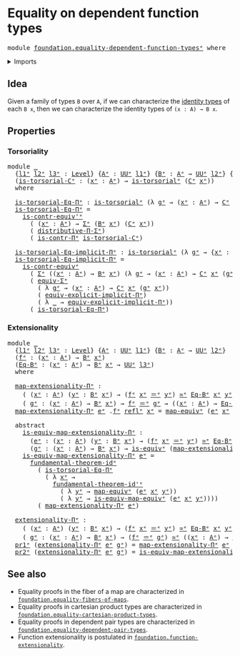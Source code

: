 # Equality on dependent function types

<pre class="Agda"><a id="49" class="Keyword">module</a> <a id="56" href="foundation.equality-dependent-function-types%25E1%25B5%2589.html" class="Module">foundation.equality-dependent-function-typesᵉ</a> <a id="102" class="Keyword">where</a>
</pre>
<details><summary>Imports</summary>

<pre class="Agda"><a id="158" class="Keyword">open</a> <a id="163" class="Keyword">import</a> <a id="170" href="foundation.dependent-pair-types%25E1%25B5%2589.html" class="Module">foundation.dependent-pair-typesᵉ</a>
<a id="203" class="Keyword">open</a> <a id="208" class="Keyword">import</a> <a id="215" href="foundation.fundamental-theorem-of-identity-types%25E1%25B5%2589.html" class="Module">foundation.fundamental-theorem-of-identity-typesᵉ</a>
<a id="265" class="Keyword">open</a> <a id="270" class="Keyword">import</a> <a id="277" href="foundation.implicit-function-types%25E1%25B5%2589.html" class="Module">foundation.implicit-function-typesᵉ</a>
<a id="313" class="Keyword">open</a> <a id="318" class="Keyword">import</a> <a id="325" href="foundation.universe-levels%25E1%25B5%2589.html" class="Module">foundation.universe-levelsᵉ</a>

<a id="354" class="Keyword">open</a> <a id="359" class="Keyword">import</a> <a id="366" href="foundation-core.contractible-types%25E1%25B5%2589.html" class="Module">foundation-core.contractible-typesᵉ</a>
<a id="402" class="Keyword">open</a> <a id="407" class="Keyword">import</a> <a id="414" href="foundation-core.equivalences%25E1%25B5%2589.html" class="Module">foundation-core.equivalencesᵉ</a>
<a id="444" class="Keyword">open</a> <a id="449" class="Keyword">import</a> <a id="456" href="foundation-core.functoriality-dependent-pair-types%25E1%25B5%2589.html" class="Module">foundation-core.functoriality-dependent-pair-typesᵉ</a>
<a id="508" class="Keyword">open</a> <a id="513" class="Keyword">import</a> <a id="520" href="foundation-core.identity-types%25E1%25B5%2589.html" class="Module">foundation-core.identity-typesᵉ</a>
<a id="552" class="Keyword">open</a> <a id="557" class="Keyword">import</a> <a id="564" href="foundation-core.torsorial-type-families%25E1%25B5%2589.html" class="Module">foundation-core.torsorial-type-familiesᵉ</a>
<a id="605" class="Keyword">open</a> <a id="610" class="Keyword">import</a> <a id="617" href="foundation-core.type-theoretic-principle-of-choice%25E1%25B5%2589.html" class="Module">foundation-core.type-theoretic-principle-of-choiceᵉ</a>
</pre>
</details>

## Idea

Given a family of types `B` over `A`, if we can characterize the
[identity types](foundation-core.identity-types.md) of each `B x`, then we can
characterize the identity types of `(x : A) → B x`.

## Properties

### Torsoriality

<pre class="Agda"><a id="933" class="Keyword">module</a> <a id="940" href="foundation.equality-dependent-function-types%25E1%25B5%2589.html#940" class="Module">_</a>
  <a id="944" class="Symbol">{</a><a id="945" href="foundation.equality-dependent-function-types%25E1%25B5%2589.html#945" class="Bound">l1ᵉ</a> <a id="949" href="foundation.equality-dependent-function-types%25E1%25B5%2589.html#949" class="Bound">l2ᵉ</a> <a id="953" href="foundation.equality-dependent-function-types%25E1%25B5%2589.html#953" class="Bound">l3ᵉ</a> <a id="957" class="Symbol">:</a> <a id="959" href="Agda.Primitive.html#742" class="Postulate">Level</a><a id="964" class="Symbol">}</a> <a id="966" class="Symbol">{</a><a id="967" href="foundation.equality-dependent-function-types%25E1%25B5%2589.html#967" class="Bound">Aᵉ</a> <a id="970" class="Symbol">:</a> <a id="972" href="Agda.Primitive.html#429" class="Primitive">UUᵉ</a> <a id="976" href="foundation.equality-dependent-function-types%25E1%25B5%2589.html#945" class="Bound">l1ᵉ</a><a id="979" class="Symbol">}</a> <a id="981" class="Symbol">{</a><a id="982" href="foundation.equality-dependent-function-types%25E1%25B5%2589.html#982" class="Bound">Bᵉ</a> <a id="985" class="Symbol">:</a> <a id="987" href="foundation.equality-dependent-function-types%25E1%25B5%2589.html#967" class="Bound">Aᵉ</a> <a id="990" class="Symbol">→</a> <a id="992" href="Agda.Primitive.html#429" class="Primitive">UUᵉ</a> <a id="996" href="foundation.equality-dependent-function-types%25E1%25B5%2589.html#949" class="Bound">l2ᵉ</a><a id="999" class="Symbol">}</a> <a id="1001" class="Symbol">{</a><a id="1002" href="foundation.equality-dependent-function-types%25E1%25B5%2589.html#1002" class="Bound">Cᵉ</a> <a id="1005" class="Symbol">:</a> <a id="1007" class="Symbol">(</a><a id="1008" href="foundation.equality-dependent-function-types%25E1%25B5%2589.html#1008" class="Bound">xᵉ</a> <a id="1011" class="Symbol">:</a> <a id="1013" href="foundation.equality-dependent-function-types%25E1%25B5%2589.html#967" class="Bound">Aᵉ</a><a id="1015" class="Symbol">)</a> <a id="1017" class="Symbol">→</a> <a id="1019" href="foundation.equality-dependent-function-types%25E1%25B5%2589.html#982" class="Bound">Bᵉ</a> <a id="1022" href="foundation.equality-dependent-function-types%25E1%25B5%2589.html#1008" class="Bound">xᵉ</a> <a id="1025" class="Symbol">→</a> <a id="1027" href="Agda.Primitive.html#429" class="Primitive">UUᵉ</a> <a id="1031" href="foundation.equality-dependent-function-types%25E1%25B5%2589.html#953" class="Bound">l3ᵉ</a><a id="1034" class="Symbol">}</a>
  <a id="1038" class="Symbol">(</a><a id="1039" href="foundation.equality-dependent-function-types%25E1%25B5%2589.html#1039" class="Bound">is-torsorial-Cᵉ</a> <a id="1055" class="Symbol">:</a> <a id="1057" class="Symbol">(</a><a id="1058" href="foundation.equality-dependent-function-types%25E1%25B5%2589.html#1058" class="Bound">xᵉ</a> <a id="1061" class="Symbol">:</a> <a id="1063" href="foundation.equality-dependent-function-types%25E1%25B5%2589.html#967" class="Bound">Aᵉ</a><a id="1065" class="Symbol">)</a> <a id="1067" class="Symbol">→</a> <a id="1069" href="foundation-core.torsorial-type-families%25E1%25B5%2589.html#2479" class="Function">is-torsorialᵉ</a> <a id="1083" class="Symbol">(</a><a id="1084" href="foundation.equality-dependent-function-types%25E1%25B5%2589.html#1002" class="Bound">Cᵉ</a> <a id="1087" href="foundation.equality-dependent-function-types%25E1%25B5%2589.html#1058" class="Bound">xᵉ</a><a id="1089" class="Symbol">))</a>
  <a id="1094" class="Keyword">where</a>

  <a id="1103" href="foundation.equality-dependent-function-types%25E1%25B5%2589.html#1103" class="Function">is-torsorial-Eq-Πᵉ</a> <a id="1122" class="Symbol">:</a> <a id="1124" href="foundation-core.torsorial-type-families%25E1%25B5%2589.html#2479" class="Function">is-torsorialᵉ</a> <a id="1138" class="Symbol">(λ</a> <a id="1141" href="foundation.equality-dependent-function-types%25E1%25B5%2589.html#1141" class="Bound">gᵉ</a> <a id="1144" class="Symbol">→</a> <a id="1146" class="Symbol">(</a><a id="1147" href="foundation.equality-dependent-function-types%25E1%25B5%2589.html#1147" class="Bound">xᵉ</a> <a id="1150" class="Symbol">:</a> <a id="1152" href="foundation.equality-dependent-function-types%25E1%25B5%2589.html#967" class="Bound">Aᵉ</a><a id="1154" class="Symbol">)</a> <a id="1156" class="Symbol">→</a> <a id="1158" href="foundation.equality-dependent-function-types%25E1%25B5%2589.html#1002" class="Bound">Cᵉ</a> <a id="1161" href="foundation.equality-dependent-function-types%25E1%25B5%2589.html#1147" class="Bound">xᵉ</a> <a id="1164" class="Symbol">(</a><a id="1165" href="foundation.equality-dependent-function-types%25E1%25B5%2589.html#1141" class="Bound">gᵉ</a> <a id="1168" href="foundation.equality-dependent-function-types%25E1%25B5%2589.html#1147" class="Bound">xᵉ</a><a id="1170" class="Symbol">))</a>
  <a id="1175" href="foundation.equality-dependent-function-types%25E1%25B5%2589.html#1103" class="Function">is-torsorial-Eq-Πᵉ</a> <a id="1194" class="Symbol">=</a>
    <a id="1200" href="foundation-core.contractible-types%25E1%25B5%2589.html#3162" class="Function">is-contr-equiv&#39;ᵉ</a>
      <a id="1223" class="Symbol">(</a> <a id="1225" class="Symbol">(</a><a id="1226" href="foundation.equality-dependent-function-types%25E1%25B5%2589.html#1226" class="Bound">xᵉ</a> <a id="1229" class="Symbol">:</a> <a id="1231" href="foundation.equality-dependent-function-types%25E1%25B5%2589.html#967" class="Bound">Aᵉ</a><a id="1233" class="Symbol">)</a> <a id="1235" class="Symbol">→</a> <a id="1237" href="foundation.dependent-pair-types%25E1%25B5%2589.html#585" class="Record">Σᵉ</a> <a id="1240" class="Symbol">(</a><a id="1241" href="foundation.equality-dependent-function-types%25E1%25B5%2589.html#982" class="Bound">Bᵉ</a> <a id="1244" href="foundation.equality-dependent-function-types%25E1%25B5%2589.html#1226" class="Bound">xᵉ</a><a id="1246" class="Symbol">)</a> <a id="1248" class="Symbol">(</a><a id="1249" href="foundation.equality-dependent-function-types%25E1%25B5%2589.html#1002" class="Bound">Cᵉ</a> <a id="1252" href="foundation.equality-dependent-function-types%25E1%25B5%2589.html#1226" class="Bound">xᵉ</a><a id="1254" class="Symbol">))</a>
      <a id="1263" class="Symbol">(</a> <a id="1265" href="foundation-core.type-theoretic-principle-of-choice%25E1%25B5%2589.html#3081" class="Function">distributive-Π-Σᵉ</a><a id="1282" class="Symbol">)</a>
      <a id="1290" class="Symbol">(</a> <a id="1292" href="foundation-core.contractible-types%25E1%25B5%2589.html#7968" class="Function">is-contr-Πᵉ</a> <a id="1304" href="foundation.equality-dependent-function-types%25E1%25B5%2589.html#1039" class="Bound">is-torsorial-Cᵉ</a><a id="1319" class="Symbol">)</a>

  <a id="1324" href="foundation.equality-dependent-function-types%25E1%25B5%2589.html#1324" class="Function">is-torsorial-Eq-implicit-Πᵉ</a> <a id="1352" class="Symbol">:</a> <a id="1354" href="foundation-core.torsorial-type-families%25E1%25B5%2589.html#2479" class="Function">is-torsorialᵉ</a> <a id="1368" class="Symbol">(λ</a> <a id="1371" href="foundation.equality-dependent-function-types%25E1%25B5%2589.html#1371" class="Bound">gᵉ</a> <a id="1374" class="Symbol">→</a> <a id="1376" class="Symbol">{</a><a id="1377" href="foundation.equality-dependent-function-types%25E1%25B5%2589.html#1377" class="Bound">xᵉ</a> <a id="1380" class="Symbol">:</a> <a id="1382" href="foundation.equality-dependent-function-types%25E1%25B5%2589.html#967" class="Bound">Aᵉ</a><a id="1384" class="Symbol">}</a> <a id="1386" class="Symbol">→</a> <a id="1388" href="foundation.equality-dependent-function-types%25E1%25B5%2589.html#1002" class="Bound">Cᵉ</a> <a id="1391" href="foundation.equality-dependent-function-types%25E1%25B5%2589.html#1377" class="Bound">xᵉ</a> <a id="1394" class="Symbol">(</a><a id="1395" href="foundation.equality-dependent-function-types%25E1%25B5%2589.html#1371" class="Bound">gᵉ</a> <a id="1398" class="Symbol">{</a><a id="1399" href="foundation.equality-dependent-function-types%25E1%25B5%2589.html#1377" class="Bound">xᵉ</a><a id="1401" class="Symbol">}))</a>
  <a id="1407" href="foundation.equality-dependent-function-types%25E1%25B5%2589.html#1324" class="Function">is-torsorial-Eq-implicit-Πᵉ</a> <a id="1435" class="Symbol">=</a>
    <a id="1441" href="foundation-core.contractible-types%25E1%25B5%2589.html#2606" class="Function">is-contr-equivᵉ</a>
      <a id="1463" class="Symbol">(</a> <a id="1465" href="foundation.dependent-pair-types%25E1%25B5%2589.html#585" class="Record">Σᵉ</a> <a id="1468" class="Symbol">((</a><a id="1470" href="foundation.equality-dependent-function-types%25E1%25B5%2589.html#1470" class="Bound">xᵉ</a> <a id="1473" class="Symbol">:</a> <a id="1475" href="foundation.equality-dependent-function-types%25E1%25B5%2589.html#967" class="Bound">Aᵉ</a><a id="1477" class="Symbol">)</a> <a id="1479" class="Symbol">→</a> <a id="1481" href="foundation.equality-dependent-function-types%25E1%25B5%2589.html#982" class="Bound">Bᵉ</a> <a id="1484" href="foundation.equality-dependent-function-types%25E1%25B5%2589.html#1470" class="Bound">xᵉ</a><a id="1486" class="Symbol">)</a> <a id="1488" class="Symbol">(λ</a> <a id="1491" href="foundation.equality-dependent-function-types%25E1%25B5%2589.html#1491" class="Bound">gᵉ</a> <a id="1494" class="Symbol">→</a> <a id="1496" class="Symbol">(</a><a id="1497" href="foundation.equality-dependent-function-types%25E1%25B5%2589.html#1497" class="Bound">xᵉ</a> <a id="1500" class="Symbol">:</a> <a id="1502" href="foundation.equality-dependent-function-types%25E1%25B5%2589.html#967" class="Bound">Aᵉ</a><a id="1504" class="Symbol">)</a> <a id="1506" class="Symbol">→</a> <a id="1508" href="foundation.equality-dependent-function-types%25E1%25B5%2589.html#1002" class="Bound">Cᵉ</a> <a id="1511" href="foundation.equality-dependent-function-types%25E1%25B5%2589.html#1497" class="Bound">xᵉ</a> <a id="1514" class="Symbol">(</a><a id="1515" href="foundation.equality-dependent-function-types%25E1%25B5%2589.html#1491" class="Bound">gᵉ</a> <a id="1518" href="foundation.equality-dependent-function-types%25E1%25B5%2589.html#1497" class="Bound">xᵉ</a><a id="1520" class="Symbol">)))</a>
      <a id="1530" class="Symbol">(</a> <a id="1532" href="foundation-core.functoriality-dependent-pair-types%25E1%25B5%2589.html#12703" class="Function">equiv-Σᵉ</a>
        <a id="1549" class="Symbol">(</a> <a id="1551" class="Symbol">λ</a> <a id="1553" href="foundation.equality-dependent-function-types%25E1%25B5%2589.html#1553" class="Bound">gᵉ</a> <a id="1556" class="Symbol">→</a> <a id="1558" class="Symbol">(</a><a id="1559" href="foundation.equality-dependent-function-types%25E1%25B5%2589.html#1559" class="Bound">xᵉ</a> <a id="1562" class="Symbol">:</a> <a id="1564" href="foundation.equality-dependent-function-types%25E1%25B5%2589.html#967" class="Bound">Aᵉ</a><a id="1566" class="Symbol">)</a> <a id="1568" class="Symbol">→</a> <a id="1570" href="foundation.equality-dependent-function-types%25E1%25B5%2589.html#1002" class="Bound">Cᵉ</a> <a id="1573" href="foundation.equality-dependent-function-types%25E1%25B5%2589.html#1559" class="Bound">xᵉ</a> <a id="1576" class="Symbol">(</a><a id="1577" href="foundation.equality-dependent-function-types%25E1%25B5%2589.html#1553" class="Bound">gᵉ</a> <a id="1580" href="foundation.equality-dependent-function-types%25E1%25B5%2589.html#1559" class="Bound">xᵉ</a><a id="1582" class="Symbol">))</a>
        <a id="1593" class="Symbol">(</a> <a id="1595" href="foundation.implicit-function-types%25E1%25B5%2589.html#1623" class="Function">equiv-explicit-implicit-Πᵉ</a><a id="1621" class="Symbol">)</a>
        <a id="1631" class="Symbol">(</a> <a id="1633" class="Symbol">λ</a> <a id="1635" href="foundation.equality-dependent-function-types%25E1%25B5%2589.html#1635" class="Bound">_</a> <a id="1637" class="Symbol">→</a> <a id="1639" href="foundation.implicit-function-types%25E1%25B5%2589.html#1623" class="Function">equiv-explicit-implicit-Πᵉ</a><a id="1665" class="Symbol">))</a>
      <a id="1674" class="Symbol">(</a> <a id="1676" href="foundation.equality-dependent-function-types%25E1%25B5%2589.html#1103" class="Function">is-torsorial-Eq-Πᵉ</a><a id="1694" class="Symbol">)</a>
</pre>
### Extensionality

<pre class="Agda"><a id="1729" class="Keyword">module</a> <a id="1736" href="foundation.equality-dependent-function-types%25E1%25B5%2589.html#1736" class="Module">_</a>
  <a id="1740" class="Symbol">{</a><a id="1741" href="foundation.equality-dependent-function-types%25E1%25B5%2589.html#1741" class="Bound">l1ᵉ</a> <a id="1745" href="foundation.equality-dependent-function-types%25E1%25B5%2589.html#1745" class="Bound">l2ᵉ</a> <a id="1749" href="foundation.equality-dependent-function-types%25E1%25B5%2589.html#1749" class="Bound">l3ᵉ</a> <a id="1753" class="Symbol">:</a> <a id="1755" href="Agda.Primitive.html#742" class="Postulate">Level</a><a id="1760" class="Symbol">}</a> <a id="1762" class="Symbol">{</a><a id="1763" href="foundation.equality-dependent-function-types%25E1%25B5%2589.html#1763" class="Bound">Aᵉ</a> <a id="1766" class="Symbol">:</a> <a id="1768" href="Agda.Primitive.html#429" class="Primitive">UUᵉ</a> <a id="1772" href="foundation.equality-dependent-function-types%25E1%25B5%2589.html#1741" class="Bound">l1ᵉ</a><a id="1775" class="Symbol">}</a> <a id="1777" class="Symbol">{</a><a id="1778" href="foundation.equality-dependent-function-types%25E1%25B5%2589.html#1778" class="Bound">Bᵉ</a> <a id="1781" class="Symbol">:</a> <a id="1783" href="foundation.equality-dependent-function-types%25E1%25B5%2589.html#1763" class="Bound">Aᵉ</a> <a id="1786" class="Symbol">→</a> <a id="1788" href="Agda.Primitive.html#429" class="Primitive">UUᵉ</a> <a id="1792" href="foundation.equality-dependent-function-types%25E1%25B5%2589.html#1745" class="Bound">l2ᵉ</a><a id="1795" class="Symbol">}</a>
  <a id="1799" class="Symbol">(</a><a id="1800" href="foundation.equality-dependent-function-types%25E1%25B5%2589.html#1800" class="Bound">fᵉ</a> <a id="1803" class="Symbol">:</a> <a id="1805" class="Symbol">(</a><a id="1806" href="foundation.equality-dependent-function-types%25E1%25B5%2589.html#1806" class="Bound">xᵉ</a> <a id="1809" class="Symbol">:</a> <a id="1811" href="foundation.equality-dependent-function-types%25E1%25B5%2589.html#1763" class="Bound">Aᵉ</a><a id="1813" class="Symbol">)</a> <a id="1815" class="Symbol">→</a> <a id="1817" href="foundation.equality-dependent-function-types%25E1%25B5%2589.html#1778" class="Bound">Bᵉ</a> <a id="1820" href="foundation.equality-dependent-function-types%25E1%25B5%2589.html#1806" class="Bound">xᵉ</a><a id="1822" class="Symbol">)</a>
  <a id="1826" class="Symbol">(</a><a id="1827" href="foundation.equality-dependent-function-types%25E1%25B5%2589.html#1827" class="Bound">Eq-Bᵉ</a> <a id="1833" class="Symbol">:</a> <a id="1835" class="Symbol">(</a><a id="1836" href="foundation.equality-dependent-function-types%25E1%25B5%2589.html#1836" class="Bound">xᵉ</a> <a id="1839" class="Symbol">:</a> <a id="1841" href="foundation.equality-dependent-function-types%25E1%25B5%2589.html#1763" class="Bound">Aᵉ</a><a id="1843" class="Symbol">)</a> <a id="1845" class="Symbol">→</a> <a id="1847" href="foundation.equality-dependent-function-types%25E1%25B5%2589.html#1778" class="Bound">Bᵉ</a> <a id="1850" href="foundation.equality-dependent-function-types%25E1%25B5%2589.html#1836" class="Bound">xᵉ</a> <a id="1853" class="Symbol">→</a> <a id="1855" href="Agda.Primitive.html#429" class="Primitive">UUᵉ</a> <a id="1859" href="foundation.equality-dependent-function-types%25E1%25B5%2589.html#1749" class="Bound">l3ᵉ</a><a id="1862" class="Symbol">)</a>
  <a id="1866" class="Keyword">where</a>

  <a id="1875" href="foundation.equality-dependent-function-types%25E1%25B5%2589.html#1875" class="Function">map-extensionality-Πᵉ</a> <a id="1897" class="Symbol">:</a>
    <a id="1903" class="Symbol">(</a> <a id="1905" class="Symbol">(</a><a id="1906" href="foundation.equality-dependent-function-types%25E1%25B5%2589.html#1906" class="Bound">xᵉ</a> <a id="1909" class="Symbol">:</a> <a id="1911" href="foundation.equality-dependent-function-types%25E1%25B5%2589.html#1763" class="Bound">Aᵉ</a><a id="1913" class="Symbol">)</a> <a id="1915" class="Symbol">(</a><a id="1916" href="foundation.equality-dependent-function-types%25E1%25B5%2589.html#1916" class="Bound">yᵉ</a> <a id="1919" class="Symbol">:</a> <a id="1921" href="foundation.equality-dependent-function-types%25E1%25B5%2589.html#1778" class="Bound">Bᵉ</a> <a id="1924" href="foundation.equality-dependent-function-types%25E1%25B5%2589.html#1906" class="Bound">xᵉ</a><a id="1926" class="Symbol">)</a> <a id="1928" class="Symbol">→</a> <a id="1930" class="Symbol">(</a><a id="1931" href="foundation.equality-dependent-function-types%25E1%25B5%2589.html#1800" class="Bound">fᵉ</a> <a id="1934" href="foundation.equality-dependent-function-types%25E1%25B5%2589.html#1906" class="Bound">xᵉ</a> <a id="1937" href="foundation-core.identity-types%25E1%25B5%2589.html#2730" class="Function Operator">＝ᵉ</a> <a id="1940" href="foundation.equality-dependent-function-types%25E1%25B5%2589.html#1916" class="Bound">yᵉ</a><a id="1942" class="Symbol">)</a> <a id="1944" href="foundation-core.equivalences%25E1%25B5%2589.html#2662" class="Function Operator">≃ᵉ</a> <a id="1947" href="foundation.equality-dependent-function-types%25E1%25B5%2589.html#1827" class="Bound">Eq-Bᵉ</a> <a id="1953" href="foundation.equality-dependent-function-types%25E1%25B5%2589.html#1906" class="Bound">xᵉ</a> <a id="1956" href="foundation.equality-dependent-function-types%25E1%25B5%2589.html#1916" class="Bound">yᵉ</a><a id="1958" class="Symbol">)</a> <a id="1960" class="Symbol">→</a>
    <a id="1966" class="Symbol">(</a> <a id="1968" href="foundation.equality-dependent-function-types%25E1%25B5%2589.html#1968" class="Bound">gᵉ</a> <a id="1971" class="Symbol">:</a> <a id="1973" class="Symbol">(</a><a id="1974" href="foundation.equality-dependent-function-types%25E1%25B5%2589.html#1974" class="Bound">xᵉ</a> <a id="1977" class="Symbol">:</a> <a id="1979" href="foundation.equality-dependent-function-types%25E1%25B5%2589.html#1763" class="Bound">Aᵉ</a><a id="1981" class="Symbol">)</a> <a id="1983" class="Symbol">→</a> <a id="1985" href="foundation.equality-dependent-function-types%25E1%25B5%2589.html#1778" class="Bound">Bᵉ</a> <a id="1988" href="foundation.equality-dependent-function-types%25E1%25B5%2589.html#1974" class="Bound">xᵉ</a><a id="1990" class="Symbol">)</a> <a id="1992" class="Symbol">→</a> <a id="1994" href="foundation.equality-dependent-function-types%25E1%25B5%2589.html#1800" class="Bound">fᵉ</a> <a id="1997" href="foundation-core.identity-types%25E1%25B5%2589.html#2730" class="Function Operator">＝ᵉ</a> <a id="2000" href="foundation.equality-dependent-function-types%25E1%25B5%2589.html#1968" class="Bound">gᵉ</a> <a id="2003" class="Symbol">→</a> <a id="2005" class="Symbol">((</a><a id="2007" href="foundation.equality-dependent-function-types%25E1%25B5%2589.html#2007" class="Bound">xᵉ</a> <a id="2010" class="Symbol">:</a> <a id="2012" href="foundation.equality-dependent-function-types%25E1%25B5%2589.html#1763" class="Bound">Aᵉ</a><a id="2014" class="Symbol">)</a> <a id="2016" class="Symbol">→</a> <a id="2018" href="foundation.equality-dependent-function-types%25E1%25B5%2589.html#1827" class="Bound">Eq-Bᵉ</a> <a id="2024" href="foundation.equality-dependent-function-types%25E1%25B5%2589.html#2007" class="Bound">xᵉ</a> <a id="2027" class="Symbol">(</a><a id="2028" href="foundation.equality-dependent-function-types%25E1%25B5%2589.html#1968" class="Bound">gᵉ</a> <a id="2031" href="foundation.equality-dependent-function-types%25E1%25B5%2589.html#2007" class="Bound">xᵉ</a><a id="2033" class="Symbol">))</a>
  <a id="2038" href="foundation.equality-dependent-function-types%25E1%25B5%2589.html#1875" class="Function">map-extensionality-Πᵉ</a> <a id="2060" href="foundation.equality-dependent-function-types%25E1%25B5%2589.html#2060" class="Bound">eᵉ</a> <a id="2063" class="DottedPattern Symbol">.</a><a id="2064" href="foundation.equality-dependent-function-types%25E1%25B5%2589.html#1800" class="DottedPattern Bound">fᵉ</a> <a id="2067" href="foundation-core.identity-types%25E1%25B5%2589.html#2694" class="InductiveConstructor">reflᵉ</a> <a id="2073" href="foundation.equality-dependent-function-types%25E1%25B5%2589.html#2073" class="Bound">xᵉ</a> <a id="2076" class="Symbol">=</a> <a id="2078" href="foundation-core.equivalences%25E1%25B5%2589.html#2892" class="Function">map-equivᵉ</a> <a id="2089" class="Symbol">(</a><a id="2090" href="foundation.equality-dependent-function-types%25E1%25B5%2589.html#2060" class="Bound">eᵉ</a> <a id="2093" href="foundation.equality-dependent-function-types%25E1%25B5%2589.html#2073" class="Bound">xᵉ</a> <a id="2096" class="Symbol">(</a><a id="2097" href="foundation.equality-dependent-function-types%25E1%25B5%2589.html#1800" class="Bound">fᵉ</a> <a id="2100" href="foundation.equality-dependent-function-types%25E1%25B5%2589.html#2073" class="Bound">xᵉ</a><a id="2102" class="Symbol">))</a> <a id="2105" href="foundation-core.identity-types%25E1%25B5%2589.html#2694" class="InductiveConstructor">reflᵉ</a>

  <a id="2114" class="Keyword">abstract</a>
    <a id="2127" href="foundation.equality-dependent-function-types%25E1%25B5%2589.html#2127" class="Function">is-equiv-map-extensionality-Πᵉ</a> <a id="2158" class="Symbol">:</a>
      <a id="2166" class="Symbol">(</a><a id="2167" href="foundation.equality-dependent-function-types%25E1%25B5%2589.html#2167" class="Bound">eᵉ</a> <a id="2170" class="Symbol">:</a> <a id="2172" class="Symbol">(</a><a id="2173" href="foundation.equality-dependent-function-types%25E1%25B5%2589.html#2173" class="Bound">xᵉ</a> <a id="2176" class="Symbol">:</a> <a id="2178" href="foundation.equality-dependent-function-types%25E1%25B5%2589.html#1763" class="Bound">Aᵉ</a><a id="2180" class="Symbol">)</a> <a id="2182" class="Symbol">(</a><a id="2183" href="foundation.equality-dependent-function-types%25E1%25B5%2589.html#2183" class="Bound">yᵉ</a> <a id="2186" class="Symbol">:</a> <a id="2188" href="foundation.equality-dependent-function-types%25E1%25B5%2589.html#1778" class="Bound">Bᵉ</a> <a id="2191" href="foundation.equality-dependent-function-types%25E1%25B5%2589.html#2173" class="Bound">xᵉ</a><a id="2193" class="Symbol">)</a> <a id="2195" class="Symbol">→</a> <a id="2197" class="Symbol">(</a><a id="2198" href="foundation.equality-dependent-function-types%25E1%25B5%2589.html#1800" class="Bound">fᵉ</a> <a id="2201" href="foundation.equality-dependent-function-types%25E1%25B5%2589.html#2173" class="Bound">xᵉ</a> <a id="2204" href="foundation-core.identity-types%25E1%25B5%2589.html#2730" class="Function Operator">＝ᵉ</a> <a id="2207" href="foundation.equality-dependent-function-types%25E1%25B5%2589.html#2183" class="Bound">yᵉ</a><a id="2209" class="Symbol">)</a> <a id="2211" href="foundation-core.equivalences%25E1%25B5%2589.html#2662" class="Function Operator">≃ᵉ</a> <a id="2214" href="foundation.equality-dependent-function-types%25E1%25B5%2589.html#1827" class="Bound">Eq-Bᵉ</a> <a id="2220" href="foundation.equality-dependent-function-types%25E1%25B5%2589.html#2173" class="Bound">xᵉ</a> <a id="2223" href="foundation.equality-dependent-function-types%25E1%25B5%2589.html#2183" class="Bound">yᵉ</a><a id="2225" class="Symbol">)</a> <a id="2227" class="Symbol">→</a>
      <a id="2235" class="Symbol">(</a><a id="2236" href="foundation.equality-dependent-function-types%25E1%25B5%2589.html#2236" class="Bound">gᵉ</a> <a id="2239" class="Symbol">:</a> <a id="2241" class="Symbol">(</a><a id="2242" href="foundation.equality-dependent-function-types%25E1%25B5%2589.html#2242" class="Bound">xᵉ</a> <a id="2245" class="Symbol">:</a> <a id="2247" href="foundation.equality-dependent-function-types%25E1%25B5%2589.html#1763" class="Bound">Aᵉ</a><a id="2249" class="Symbol">)</a> <a id="2251" class="Symbol">→</a> <a id="2253" href="foundation.equality-dependent-function-types%25E1%25B5%2589.html#1778" class="Bound">Bᵉ</a> <a id="2256" href="foundation.equality-dependent-function-types%25E1%25B5%2589.html#2242" class="Bound">xᵉ</a><a id="2258" class="Symbol">)</a> <a id="2260" class="Symbol">→</a> <a id="2262" href="foundation-core.equivalences%25E1%25B5%2589.html#1553" class="Function">is-equivᵉ</a> <a id="2272" class="Symbol">(</a><a id="2273" href="foundation.equality-dependent-function-types%25E1%25B5%2589.html#1875" class="Function">map-extensionality-Πᵉ</a> <a id="2295" href="foundation.equality-dependent-function-types%25E1%25B5%2589.html#2167" class="Bound">eᵉ</a> <a id="2298" href="foundation.equality-dependent-function-types%25E1%25B5%2589.html#2236" class="Bound">gᵉ</a><a id="2300" class="Symbol">)</a>
    <a id="2306" href="foundation.equality-dependent-function-types%25E1%25B5%2589.html#2127" class="Function">is-equiv-map-extensionality-Πᵉ</a> <a id="2337" href="foundation.equality-dependent-function-types%25E1%25B5%2589.html#2337" class="Bound">eᵉ</a> <a id="2340" class="Symbol">=</a>
      <a id="2348" href="foundation.fundamental-theorem-of-identity-types%25E1%25B5%2589.html#2064" class="Function">fundamental-theorem-idᵉ</a>
        <a id="2380" class="Symbol">(</a> <a id="2382" href="foundation.equality-dependent-function-types%25E1%25B5%2589.html#1103" class="Function">is-torsorial-Eq-Πᵉ</a>
          <a id="2411" class="Symbol">(</a> <a id="2413" class="Symbol">λ</a> <a id="2415" href="foundation.equality-dependent-function-types%25E1%25B5%2589.html#2415" class="Bound">xᵉ</a> <a id="2418" class="Symbol">→</a>
            <a id="2432" href="foundation.fundamental-theorem-of-identity-types%25E1%25B5%2589.html#2352" class="Function">fundamental-theorem-id&#39;ᵉ</a>
              <a id="2471" class="Symbol">(</a> <a id="2473" class="Symbol">λ</a> <a id="2475" href="foundation.equality-dependent-function-types%25E1%25B5%2589.html#2475" class="Bound">yᵉ</a> <a id="2478" class="Symbol">→</a> <a id="2480" href="foundation-core.equivalences%25E1%25B5%2589.html#2892" class="Function">map-equivᵉ</a> <a id="2491" class="Symbol">(</a><a id="2492" href="foundation.equality-dependent-function-types%25E1%25B5%2589.html#2337" class="Bound">eᵉ</a> <a id="2495" href="foundation.equality-dependent-function-types%25E1%25B5%2589.html#2415" class="Bound">xᵉ</a> <a id="2498" href="foundation.equality-dependent-function-types%25E1%25B5%2589.html#2475" class="Bound">yᵉ</a><a id="2500" class="Symbol">))</a>
              <a id="2517" class="Symbol">(</a> <a id="2519" class="Symbol">λ</a> <a id="2521" href="foundation.equality-dependent-function-types%25E1%25B5%2589.html#2521" class="Bound">yᵉ</a> <a id="2524" class="Symbol">→</a> <a id="2526" href="foundation-core.equivalences%25E1%25B5%2589.html#2939" class="Function">is-equiv-map-equivᵉ</a> <a id="2546" class="Symbol">(</a><a id="2547" href="foundation.equality-dependent-function-types%25E1%25B5%2589.html#2337" class="Bound">eᵉ</a> <a id="2550" href="foundation.equality-dependent-function-types%25E1%25B5%2589.html#2415" class="Bound">xᵉ</a> <a id="2553" href="foundation.equality-dependent-function-types%25E1%25B5%2589.html#2521" class="Bound">yᵉ</a><a id="2555" class="Symbol">))))</a>
        <a id="2568" class="Symbol">(</a> <a id="2570" href="foundation.equality-dependent-function-types%25E1%25B5%2589.html#1875" class="Function">map-extensionality-Πᵉ</a> <a id="2592" href="foundation.equality-dependent-function-types%25E1%25B5%2589.html#2337" class="Bound">eᵉ</a><a id="2594" class="Symbol">)</a>

  <a id="2599" href="foundation.equality-dependent-function-types%25E1%25B5%2589.html#2599" class="Function">extensionality-Πᵉ</a> <a id="2617" class="Symbol">:</a>
    <a id="2623" class="Symbol">(</a> <a id="2625" class="Symbol">(</a><a id="2626" href="foundation.equality-dependent-function-types%25E1%25B5%2589.html#2626" class="Bound">xᵉ</a> <a id="2629" class="Symbol">:</a> <a id="2631" href="foundation.equality-dependent-function-types%25E1%25B5%2589.html#1763" class="Bound">Aᵉ</a><a id="2633" class="Symbol">)</a> <a id="2635" class="Symbol">(</a><a id="2636" href="foundation.equality-dependent-function-types%25E1%25B5%2589.html#2636" class="Bound">yᵉ</a> <a id="2639" class="Symbol">:</a> <a id="2641" href="foundation.equality-dependent-function-types%25E1%25B5%2589.html#1778" class="Bound">Bᵉ</a> <a id="2644" href="foundation.equality-dependent-function-types%25E1%25B5%2589.html#2626" class="Bound">xᵉ</a><a id="2646" class="Symbol">)</a> <a id="2648" class="Symbol">→</a> <a id="2650" class="Symbol">(</a><a id="2651" href="foundation.equality-dependent-function-types%25E1%25B5%2589.html#1800" class="Bound">fᵉ</a> <a id="2654" href="foundation.equality-dependent-function-types%25E1%25B5%2589.html#2626" class="Bound">xᵉ</a> <a id="2657" href="foundation-core.identity-types%25E1%25B5%2589.html#2730" class="Function Operator">＝ᵉ</a> <a id="2660" href="foundation.equality-dependent-function-types%25E1%25B5%2589.html#2636" class="Bound">yᵉ</a><a id="2662" class="Symbol">)</a> <a id="2664" href="foundation-core.equivalences%25E1%25B5%2589.html#2662" class="Function Operator">≃ᵉ</a> <a id="2667" href="foundation.equality-dependent-function-types%25E1%25B5%2589.html#1827" class="Bound">Eq-Bᵉ</a> <a id="2673" href="foundation.equality-dependent-function-types%25E1%25B5%2589.html#2626" class="Bound">xᵉ</a> <a id="2676" href="foundation.equality-dependent-function-types%25E1%25B5%2589.html#2636" class="Bound">yᵉ</a><a id="2678" class="Symbol">)</a> <a id="2680" class="Symbol">→</a>
    <a id="2686" class="Symbol">(</a> <a id="2688" href="foundation.equality-dependent-function-types%25E1%25B5%2589.html#2688" class="Bound">gᵉ</a> <a id="2691" class="Symbol">:</a> <a id="2693" class="Symbol">(</a><a id="2694" href="foundation.equality-dependent-function-types%25E1%25B5%2589.html#2694" class="Bound">xᵉ</a> <a id="2697" class="Symbol">:</a> <a id="2699" href="foundation.equality-dependent-function-types%25E1%25B5%2589.html#1763" class="Bound">Aᵉ</a><a id="2701" class="Symbol">)</a> <a id="2703" class="Symbol">→</a> <a id="2705" href="foundation.equality-dependent-function-types%25E1%25B5%2589.html#1778" class="Bound">Bᵉ</a> <a id="2708" href="foundation.equality-dependent-function-types%25E1%25B5%2589.html#2694" class="Bound">xᵉ</a><a id="2710" class="Symbol">)</a> <a id="2712" class="Symbol">→</a> <a id="2714" class="Symbol">(</a><a id="2715" href="foundation.equality-dependent-function-types%25E1%25B5%2589.html#1800" class="Bound">fᵉ</a> <a id="2718" href="foundation-core.identity-types%25E1%25B5%2589.html#2730" class="Function Operator">＝ᵉ</a> <a id="2721" href="foundation.equality-dependent-function-types%25E1%25B5%2589.html#2688" class="Bound">gᵉ</a><a id="2723" class="Symbol">)</a> <a id="2725" href="foundation-core.equivalences%25E1%25B5%2589.html#2662" class="Function Operator">≃ᵉ</a> <a id="2728" class="Symbol">((</a><a id="2730" href="foundation.equality-dependent-function-types%25E1%25B5%2589.html#2730" class="Bound">xᵉ</a> <a id="2733" class="Symbol">:</a> <a id="2735" href="foundation.equality-dependent-function-types%25E1%25B5%2589.html#1763" class="Bound">Aᵉ</a><a id="2737" class="Symbol">)</a> <a id="2739" class="Symbol">→</a> <a id="2741" href="foundation.equality-dependent-function-types%25E1%25B5%2589.html#1827" class="Bound">Eq-Bᵉ</a> <a id="2747" href="foundation.equality-dependent-function-types%25E1%25B5%2589.html#2730" class="Bound">xᵉ</a> <a id="2750" class="Symbol">(</a><a id="2751" href="foundation.equality-dependent-function-types%25E1%25B5%2589.html#2688" class="Bound">gᵉ</a> <a id="2754" href="foundation.equality-dependent-function-types%25E1%25B5%2589.html#2730" class="Bound">xᵉ</a><a id="2756" class="Symbol">))</a>
  <a id="2761" href="foundation.dependent-pair-types%25E1%25B5%2589.html#697" class="Field">pr1ᵉ</a> <a id="2766" class="Symbol">(</a><a id="2767" href="foundation.equality-dependent-function-types%25E1%25B5%2589.html#2599" class="Function">extensionality-Πᵉ</a> <a id="2785" href="foundation.equality-dependent-function-types%25E1%25B5%2589.html#2785" class="Bound">eᵉ</a> <a id="2788" href="foundation.equality-dependent-function-types%25E1%25B5%2589.html#2788" class="Bound">gᵉ</a><a id="2790" class="Symbol">)</a> <a id="2792" class="Symbol">=</a> <a id="2794" href="foundation.equality-dependent-function-types%25E1%25B5%2589.html#1875" class="Function">map-extensionality-Πᵉ</a> <a id="2816" href="foundation.equality-dependent-function-types%25E1%25B5%2589.html#2785" class="Bound">eᵉ</a> <a id="2819" href="foundation.equality-dependent-function-types%25E1%25B5%2589.html#2788" class="Bound">gᵉ</a>
  <a id="2824" href="foundation.dependent-pair-types%25E1%25B5%2589.html#711" class="Field">pr2ᵉ</a> <a id="2829" class="Symbol">(</a><a id="2830" href="foundation.equality-dependent-function-types%25E1%25B5%2589.html#2599" class="Function">extensionality-Πᵉ</a> <a id="2848" href="foundation.equality-dependent-function-types%25E1%25B5%2589.html#2848" class="Bound">eᵉ</a> <a id="2851" href="foundation.equality-dependent-function-types%25E1%25B5%2589.html#2851" class="Bound">gᵉ</a><a id="2853" class="Symbol">)</a> <a id="2855" class="Symbol">=</a> <a id="2857" href="foundation.equality-dependent-function-types%25E1%25B5%2589.html#2127" class="Function">is-equiv-map-extensionality-Πᵉ</a> <a id="2888" href="foundation.equality-dependent-function-types%25E1%25B5%2589.html#2848" class="Bound">eᵉ</a> <a id="2891" href="foundation.equality-dependent-function-types%25E1%25B5%2589.html#2851" class="Bound">gᵉ</a>
</pre>
## See also

- Equality proofs in the fiber of a map are characterized in
  [`foundation.equality-fibers-of-maps`](foundation.equality-fibers-of-maps.md).
- Equality proofs in cartesian product types are characterized in
  [`foundation.equality-cartesian-product-types`](foundation.equality-cartesian-product-types.md).
- Equality proofs in dependent pair types are characterized in
  [`foundation.equality-dependent-pair-types`](foundation.equality-dependent-pair-types.md).
- Function extensionality is postulated in
  [`foundation.function-extensionality`](foundation.function-extensionality.md).